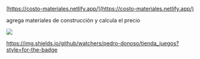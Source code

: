 [https://costo-materiales.netlify.app/](https://costo-materiales.netlify.app/)

agrega materiales de construcción y calcula el precio

![](https://user-images.githubusercontent.com/68760595/128240446-fd07b647-9e3e-460a-bcdc-626eeac03802.jpg)

https://img.shields.io/github/watchers/pedro-donoso/tienda_juegos?style=for-the-badge
